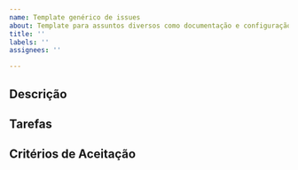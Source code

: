 ```yaml
---
name: Template genérico de issues
about: Template para assuntos diversos como documentação e configuração de ferramentas
title: ''
labels: ''
assignees: ''

---
```


## Descrição

<!-- Descrever de forma sucinta os diversos aspectos da issue: motivação e objetivo  -->
<!-- Exemplo: Com o objetivo de <motivação>, essa issue busca <objetivo> -->

## Tarefas

<!-- Enumerar as tarefas necessárias para concluir a issue -->
<!-- - [ ] Tarefa 1. -->

## Critérios de Aceitação

<!-- Enumerar os critérios de aceitação dessa issue -->
<!-- - Exemplo 1. -->

<!-- ## Observações -->

<!-- Informações adicionais que ajudem no desenvolvimento da issue. -->
